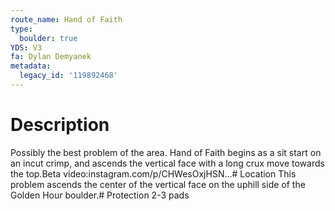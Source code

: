 ```yaml
---
route_name: Hand of Faith
type:
  boulder: true
YDS: V3
fa: Dylan Demyanek
metadata:
  legacy_id: '119892468'
---
```

# Description
Possibly the best problem of the area. Hand of Faith begins as a sit start on an incut crimp, and ascends the vertical face with a long crux move towards the top.Beta video:instagram.com/p/CHWesOxjHSN…# Location
This problem ascends the center of the vertical face on the uphill side of the Golden Hour boulder.# Protection
2-3 pads